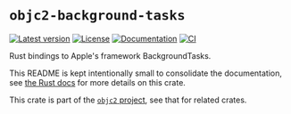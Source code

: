# `objc2-background-tasks`

[![Latest version](https://badgen.net/crates/v/objc2-background-tasks)](https://crates.io/crates/objc2-background-tasks)
[![License](https://badgen.net/badge/license/MIT/blue)](../LICENSE.txt)
[![Documentation](https://docs.rs/objc2-background-tasks/badge.svg)](https://docs.rs/objc2-background-tasks/)
[![CI](https://github.com/madsmtm/objc2/actions/workflows/ci.yml/badge.svg)](https://github.com/madsmtm/objc2/actions/workflows/ci.yml)

Rust bindings to Apple's framework BackgroundTasks.

This README is kept intentionally small to consolidate the documentation, see
[the Rust docs](https://docs.rs/objc2-background-tasks/) for more details on this crate.

This crate is part of the [`objc2` project](https://github.com/madsmtm/objc2),
see that for related crates.

